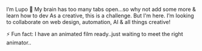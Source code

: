 I’m Lupo 🐺
My brain has too many tabs open...so why not add some more & learn how to dev
As a creative, this is a challenge. But I'm here. 
I’m looking to collaborate on web design, automation, AI & all things creative! 

⚡ Fun fact: I have an animated film ready..just waiting to meet the right animator.. 

<!---
localwolfpackai/localwolfpackai is a ✨ special ✨ repository because its `README.md` (this file) appears on your GitHub profile.
You can click the Preview link to take a look at your changes.
--->
